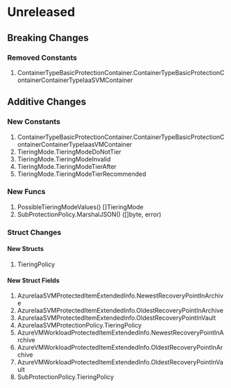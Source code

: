 # Unreleased

## Breaking Changes

### Removed Constants

1. ContainerTypeBasicProtectionContainer.ContainerTypeBasicProtectionContainerContainerTypeIaaSVMContainer

## Additive Changes

### New Constants

1. ContainerTypeBasicProtectionContainer.ContainerTypeBasicProtectionContainerContainerTypeIaasVMContainer
1. TieringMode.TieringModeDoNotTier
1. TieringMode.TieringModeInvalid
1. TieringMode.TieringModeTierAfter
1. TieringMode.TieringModeTierRecommended

### New Funcs

1. PossibleTieringModeValues() []TieringMode
1. SubProtectionPolicy.MarshalJSON() ([]byte, error)

### Struct Changes

#### New Structs

1. TieringPolicy

#### New Struct Fields

1. AzureIaaSVMProtectedItemExtendedInfo.NewestRecoveryPointInArchive
1. AzureIaaSVMProtectedItemExtendedInfo.OldestRecoveryPointInArchive
1. AzureIaaSVMProtectedItemExtendedInfo.OldestRecoveryPointInVault
1. AzureIaaSVMProtectionPolicy.TieringPolicy
1. AzureVMWorkloadProtectedItemExtendedInfo.NewestRecoveryPointInArchive
1. AzureVMWorkloadProtectedItemExtendedInfo.OldestRecoveryPointInArchive
1. AzureVMWorkloadProtectedItemExtendedInfo.OldestRecoveryPointInVault
1. SubProtectionPolicy.TieringPolicy
